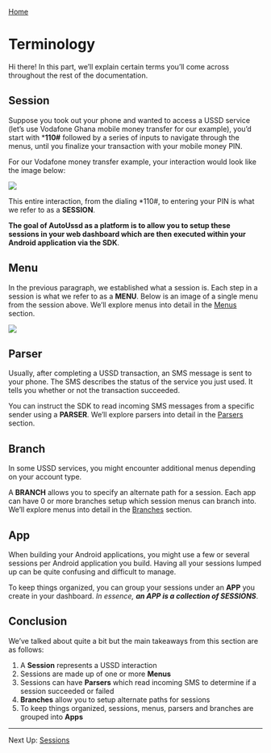 [Home](./README.md)

# Terminology

Hi there! In this part, we’ll explain certain terms you’ll come across throughout the rest of the documentation.



## Session

Suppose you took out your phone and wanted to access a USSD service (let’s use Vodafone Ghana mobile money transfer for our example), you’d start with ***110#** followed by a series of inputs to navigate through the menus, until you finalize your transaction with your mobile money PIN. 

For our Vodafone money transfer example, your interaction would look like the image below:

![](./assets/0101.png)

This entire interaction, from the dialing *110#, to entering your PIN is what we refer to as a **SESSION**.

**The goal of AutoUssd as a platform is to allow you to setup these sessions in your web dashboard which are then executed within your Android application via the SDK**.



## Menu

In the previous paragraph, we established what a session is. Each step in a session is what we refer to as a **MENU**. Below is an image of a single menu from the session above. We’ll explore menus into detail in the [Menus](./03.Menus.md) section.

![](./assets/0102.png)



## Parser

Usually, after completing a USSD transaction, an SMS message is sent to your phone. The SMS describes the status of the service you just used. It tells you whether or not the transaction succeeded.

You can instruct the SDK to read incoming SMS messages from a specific sender using a **PARSER**. We’ll explore parsers into detail in the [Parsers](./04.Parsers.md) section.



## Branch

In some USSD services, you might encounter additional menus depending on your account type. 

A **BRANCH** allows you to specify an alternate path for a session. Each app can have 0 or more branches setup which session menus can branch into. We’ll explore menus into detail in the [Branches](./05.Branches.md) section.



## App

When building your Android applications, you might use a few or several sessions per Android application you build. Having all your sessions lumped up can be quite confusing and difficult to manage.

To keep things organized, you can group your sessions under an **APP** you create in your dashboard. *In essence, **an APP is a collection of SESSIONS***.



## Conclusion

We’ve talked about quite a bit but the main takeaways from this section are as follows:

1. A **Session** represents a USSD interaction
2. Sessions are made up of one or more **Menus**
3. Sessions can have **Parsers** which read incoming SMS to determine if a session succeeded or failed
4. **Branches** allow you to setup alternate paths for sessions
5. To keep things organized, sessions, menus, parsers and branches are grouped into **Apps**



---

Next Up: [Sessions](./02.Sessions.md)
